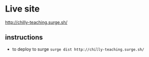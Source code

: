 # Live site
http://chilly-teaching.surge.sh/

## instructions
- to deploy to surge
 `surge dist http://chilly-teaching.surge.sh/`